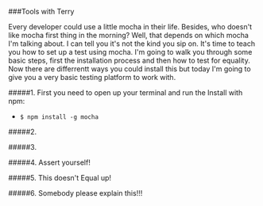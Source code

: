 ###Tools with Terry

  Every developer could use a little mocha in their life. Besides, who doesn't like mocha first thing in the morning?
Well, that depends on which mocha I'm talking about. I can tell you it's not the kind you sip on. It's time to teach you how to set up a test using mocha. I'm going to walk you through some basic steps, first the installation process and then how to test for equality. Now there are differrentt ways you could install this but today I'm going to give you a very basic testing platform to work with. 

#####1. First you need to open up your terminal and run the Install with npm:
 
* `$ npm install -g mocha`






#####2. 

#####3.

#####4. Assert yourself! 

#####5. This doesn't Equal up!

#####6. Somebody please explain this!!!
